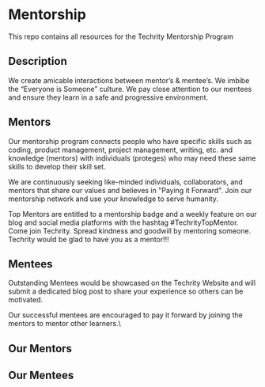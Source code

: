 # Mentorship
This repo contains all resources for the Techrity Mentorship Program


## Description
We create amicable interactions between mentor’s & mentee’s. We imbibe the “Everyone is Someone” culture. We pay close attention to our mentees and ensure they learn in a safe and progressive environment.

## Mentors
Our mentorship program connects people who have specific skills such as coding, product management, project management, writing, etc. and knowledge (mentors) with individuals (proteges) who may need these same skills to develop their skill set.

We are continuously seeking like-minded individuals, collaborators, and mentors that share our values and believes in "Paying it Forward". Join our mentorship network and use your knowledge to serve humanity.

Top Mentors are entitled to a mentorship badge and a weekly feature on our blog and social media platforms with the hashtag #TechrityTopMentor. Come join Techrity. Spread kindness and goodwill by mentoring someone. Techrity would be glad to have you as a mentor!!!

## Mentees
Outstanding Mentees would be showcased on the Techrity Website and will submit a dedicated blog post to share your experience so others can be motivated.

Our successful mentees are encouraged to pay it forward by joining the mentors to mentor other learners.\

## Our Mentors


## Our Mentees 
